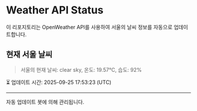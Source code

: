 
# Weather API Status

이 리포지토리는 OpenWeather API를 사용하여 서울의 날씨 정보를 자동으로 업데이트합니다.

## 현재 서울 날씨
> 서울의 현재 날씨: clear sky, 온도: 19.57°C, 습도: 92%

⏳ 업데이트 시간: 2025-09-25 17:53:23 (UTC)

---
자동 업데이트 봇에 의해 관리됩니다.
